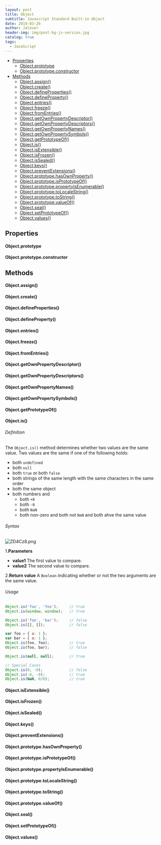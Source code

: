 ```yaml
---
layout: post
title: Object
subtitle: Javascript Standard Built-in Object
date: 2019-03-26
author: Jalever
header-img: img/post-bg-js-version.jpg
catalog: true
tags:
  - JavaScript
---
```


- [Properties](#properties)
    - [Object.prototype](#objectprototype)
    - [Object.prototype.constructor](#objectprototypeconstructor)
- [Methods](#methods)
    - [Object.assign()](#objectassign)
    - [Object.create()](#objectcreate)
    - [Object.defineProperties()](#objectdefineproperties)
    - [Object.defineProperty()](#objectdefineproperty)
    - [Object.entries()](#objectentries)
    - [Object.freeze()](#objectfreeze)
    - [Object.fromEntries()](#objectfromentries)
    - [Object.getOwnPropertyDescriptor()](#objectgetownpropertydescriptor)
    - [Object.getOwnPropertyDescriptors()](#objectgetownpropertydescriptors)
    - [Object.getOwnPropertyNames()](#objectgetownpropertynames)
    - [Object.getOwnPropertySymbols()](#objectgetownpropertysymbols)
    - [Object.getPrototypeOf()](#objectgetprototypeof)
    - [Object.is()](#objectis)
    - [Object.isExtensible()](#objectisextensible)
    - [Object.isFrozen()](#objectisfrozen)
    - [Object.isSealed()](#objectissealed)
    - [Object.keys()](#objectkeys)
    - [Object.preventExtensions()](#objectpreventextensions)
    - [Object.prototype.hasOwnProperty()](#objectprototypehasownproperty)
    - [Object.prototype.isPrototypeOf()](#objectprototypeisprototypeof)
    - [Object.prototype.propertyIsEnumerable()](#objectprototypepropertyisenumerable)
    - [Object.prototype.toLocaleString()](#objectprototypetolocalestring)
    - [Object.prototype.toString()](#objectprototypetostring)
    - [Object.prototype.valueOf()](#objectprototypevalueof)
    - [Object.seal()](#objectseal)
    - [Object.setPrototypeOf()](#objectsetprototypeof)
    - [Object.values()](#objectvalues)

## Properties

#### Object.prototype

#### Object.prototype.constructor

## Methods

#### Object.assign()

#### Object.create()

#### Object.defineProperties()

#### Object.defineProperty()

#### Object.entries()

#### Object.freeze()

#### Object.fromEntries()

#### Object.getOwnPropertyDescriptor()

#### Object.getOwnPropertyDescriptors()

#### Object.getOwnPropertyNames()

#### Object.getOwnPropertySymbols()

#### Object.getPrototypeOf()

#### Object.is()

###### Definition
The `Object.is()` method determines whether two values are the same value.
Two values are the same if one of the following holds:
- both `undefined`
- both `null`
- both `true` or both `false`
- both strings of the same length with the same characters in the same order
- both the same object
- both numbers and
  - both `+0`
  - both `-0`
  - both `NaN`
  - both non-zero and both not `NaN` and both ahve the same value

###### Syntax
![ZD4Cz8.png](https://s2.ax1x.com/2019/07/08/ZD4Cz8.png)

1.<strong>Parameters</strong>
- <strong>value1</strong>
    The first value to compare.
- <strong>value2</strong>
The second value to compare.

2.<strong>Return value</strong>
A `Boolean` indicating whether or not the two arguments are the same value.

###### Usage

```javascript
Object.is('foo', 'foo');     // true
Object.is(window, window);   // true

Object.is('foo', 'bar');     // false
Object.is([], []);           // false

var foo = { a: 1 };
var bar = { a: 1 };
Object.is(foo, foo);         // true
Object.is(foo, bar);         // false

Object.is(null, null);       // true

// Special Cases
Object.is(0, -0);            // false
Object.is(-0, -0);           // true
Object.is(NaN, 0/0);         // true
```

#### Object.isExtensible()

#### Object.isFrozen()

#### Object.isSealed()

#### Object.keys()

#### Object.preventExtensions()

#### Object.prototype.hasOwnProperty()

#### Object.prototype.isPrototypeOf()

#### Object.prototype.propertyIsEnumerable()

#### Object.prototype.toLocaleString()

#### Object.prototype.toString()

#### Object.prototype.valueOf()

#### Object.seal()

#### Object.setPrototypeOf()

#### Object.values()
